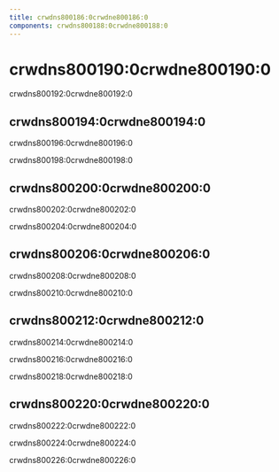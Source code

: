 ```yaml
---
title: crwdns800186:0crwdne800186:0
components: crwdns800188:0crwdne800188:0
---
```

# crwdns800190:0crwdne800190:0

<p class="description">crwdns800192:0crwdne800192:0</p>

## crwdns800194:0crwdne800194:0

crwdns800196:0crwdne800196:0

crwdns800198:0crwdne800198:0

## crwdns800200:0crwdne800200:0

crwdns800202:0crwdne800202:0

crwdns800204:0crwdne800204:0

## crwdns800206:0crwdne800206:0

crwdns800208:0crwdne800208:0

crwdns800210:0crwdne800210:0

## crwdns800212:0crwdne800212:0

crwdns800214:0crwdne800214:0

crwdns800216:0crwdne800216:0

crwdns800218:0crwdne800218:0

## crwdns800220:0crwdne800220:0

crwdns800222:0crwdne800222:0

crwdns800224:0crwdne800224:0

crwdns800226:0crwdne800226:0